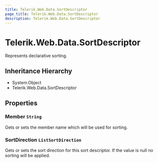 ```yaml
---
title: Telerik.Web.Data.SortDescriptor
page_title: Telerik.Web.Data.SortDescriptor
description: Telerik.Web.Data.SortDescriptor
---
```


# Telerik.Web.Data.SortDescriptor

Represents declarative sorting.

## Inheritance Hierarchy

* System.Object
* Telerik.Web.Data.SortDescriptor

## Properties

###  Member `String`

Gets or sets the member name which will be used for sorting.

###  SortDirection `ListSortDirection`

Gets or sets the sort direction for this sort descriptor. If the value is null
            no sorting will be applied.


